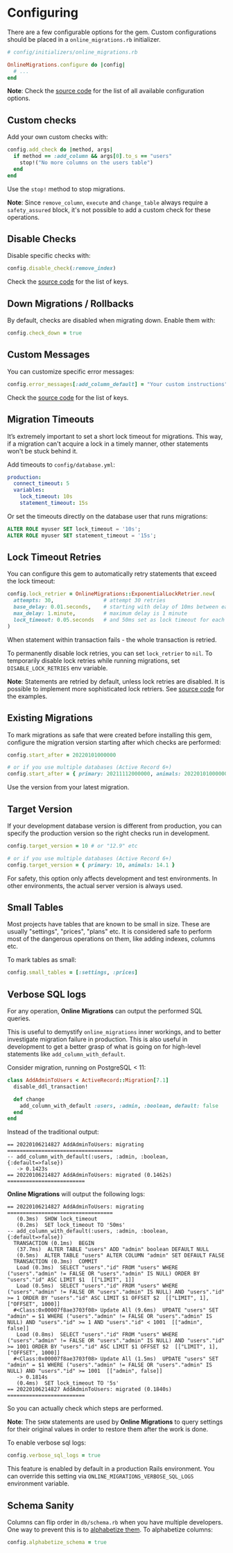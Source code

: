 # Configuring

There are a few configurable options for the gem. Custom configurations should be placed in a `online_migrations.rb` initializer.

```ruby
# config/initializers/online_migrations.rb

OnlineMigrations.configure do |config|
  # ...
end
```

**Note**: Check the [source code](https://github.com/fatkodima/online_migrations/blob/master/lib/online_migrations/config.rb) for the list of all available configuration options.

## Custom checks

Add your own custom checks with:

```ruby
config.add_check do |method, args|
  if method == :add_column && args[0].to_s == "users"
    stop!("No more columns on the users table")
  end
end
```

Use the `stop!` method to stop migrations.

**Note**: Since `remove_column`, `execute` and `change_table` always require a `safety_assured` block, it's not possible to add a custom check for these operations.

## Disable Checks

Disable specific checks with:

```ruby
config.disable_check(:remove_index)
```

Check the [source code](https://github.com/fatkodima/online_migrations/blob/master/lib/online_migrations/error_messages.rb) for the list of keys.

## Down Migrations / Rollbacks

By default, checks are disabled when migrating down. Enable them with:

```ruby
config.check_down = true
```

## Custom Messages

You can customize specific error messages:

```ruby
config.error_messages[:add_column_default] = "Your custom instructions"
```

Check the [source code](https://github.com/fatkodima/online_migrations/blob/master/lib/online_migrations/error_messages.rb) for the list of keys.

## Migration Timeouts

It’s extremely important to set a short lock timeout for migrations. This way, if a migration can't acquire a lock in a timely manner, other statements won't be stuck behind it.

Add timeouts to `config/database.yml`:

```yml
production:
  connect_timeout: 5
  variables:
    lock_timeout: 10s
    statement_timeout: 15s
```

Or set the timeouts directly on the database user that runs migrations:

```sql
ALTER ROLE myuser SET lock_timeout = '10s';
ALTER ROLE myuser SET statement_timeout = '15s';
```

## Lock Timeout Retries

You can configure this gem to automatically retry statements that exceed the lock timeout:

```ruby
config.lock_retrier = OnlineMigrations::ExponentialLockRetrier.new(
  attempts: 30,                # attempt 30 retries
  base_delay: 0.01.seconds,    # starting with delay of 10ms between each unsuccessful try, increasing exponentially
  max_delay: 1.minute,         # maximum delay is 1 minute
  lock_timeout: 0.05.seconds   # and 50ms set as lock timeout for each try
)
```

When statement within transaction fails - the whole transaction is retried.

To permanently disable lock retries, you can set `lock_retrier` to `nil`.
To temporarily disable lock retries while running migrations, set `DISABLE_LOCK_RETRIES` env variable.

**Note**: Statements are retried by default, unless lock retries are disabled. It is possible to implement more sophisticated lock retriers. See [source code](https://github.com/fatkodima/online_migrations/blob/master/lib/online_migrations/lock_retrier.rb) for the examples.

## Existing Migrations

To mark migrations as safe that were created before installing this gem, configure the migration version starting after which checks are performed:

```ruby
config.start_after = 20220101000000

# or if you use multiple databases (Active Record 6+)
config.start_after = { primary: 20211112000000, animals: 20220101000000 }
```

Use the version from your latest migration.

## Target Version

If your development database version is different from production, you can specify the production version so the right checks run in development.

```ruby
config.target_version = 10 # or "12.9" etc

# or if you use multiple databases (Active Record 6+)
config.target_version = { primary: 10, animals: 14.1 }
```

For safety, this option only affects development and test environments. In other environments, the actual server version is always used.

## Small Tables

Most projects have tables that are known to be small in size. These are usually "settings", "prices", "plans" etc. It is considered safe to perform most of the dangerous operations on them, like adding indexes, columns etc.

To mark tables as small:

```ruby
config.small_tables = [:settings, :prices]
```

## Verbose SQL logs

For any operation, **Online Migrations** can output the performed SQL queries.

This is useful to demystify `online_migrations` inner workings, and to better investigate migration failure in production. This is also useful in development to get a better grasp of what is going on for high-level statements like `add_column_with_default`.

Consider migration, running on PostgreSQL < 11:

```ruby
class AddAdminToUsers < ActiveRecord::Migration[7.1]
  disable_ddl_transaction!

  def change
    add_column_with_default :users, :admin, :boolean, default: false
  end
end
```

Instead of the traditional output:

```
== 20220106214827 AddAdminToUsers: migrating ==================================
-- add_column_with_default(:users, :admin, :boolean, {:default=>false})
   -> 0.1423s
== 20220106214827 AddAdminToUsers: migrated (0.1462s) =========================
```

**Online Migrations** will output the following logs:

```
== 20220106214827 AddAdminToUsers: migrating ==================================
   (0.3ms)  SHOW lock_timeout
   (0.2ms)  SET lock_timeout TO '50ms'
-- add_column_with_default(:users, :admin, :boolean, {:default=>false})
  TRANSACTION (0.1ms)  BEGIN
   (37.7ms)  ALTER TABLE "users" ADD "admin" boolean DEFAULT NULL
   (0.5ms)  ALTER TABLE "users" ALTER COLUMN "admin" SET DEFAULT FALSE
  TRANSACTION (0.3ms)  COMMIT
   Load (0.3ms)  SELECT "users"."id" FROM "users" WHERE ("users"."admin" != FALSE OR "users"."admin" IS NULL) ORDER BY "users"."id" ASC LIMIT $1  [["LIMIT", 1]]
   Load (0.5ms)  SELECT "users"."id" FROM "users" WHERE ("users"."admin" != FALSE OR "users"."admin" IS NULL) AND "users"."id" >= 1 ORDER BY "users"."id" ASC LIMIT $1 OFFSET $2  [["LIMIT", 1], ["OFFSET", 1000]]
  #<Class:0x00007f8ae3703f08> Update All (9.6ms)  UPDATE "users" SET "admin" = $1 WHERE ("users"."admin" != FALSE OR "users"."admin" IS NULL) AND "users"."id" >= 1 AND "users"."id" < 1001  [["admin", false]]
   Load (0.8ms)  SELECT "users"."id" FROM "users" WHERE ("users"."admin" != FALSE OR "users"."admin" IS NULL) AND "users"."id" >= 1001 ORDER BY "users"."id" ASC LIMIT $1 OFFSET $2  [["LIMIT", 1], ["OFFSET", 1000]]
  #<Class:0x00007f8ae3703f08> Update All (1.5ms)  UPDATE "users" SET "admin" = $1 WHERE ("users"."admin" != FALSE OR "users"."admin" IS NULL) AND "users"."id" >= 1001  [["admin", false]]
   -> 0.1814s
   (0.4ms)  SET lock_timeout TO '5s'
== 20220106214827 AddAdminToUsers: migrated (0.1840s) =========================
```

So you can actually check which steps are performed.

**Note**: The `SHOW` statements are used by **Online Migrations** to query settings for their original values in order to restore them after the work is done.

To enable verbose sql logs:

```ruby
config.verbose_sql_logs = true
```

This feature is enabled by default in a production Rails environment. You can override this setting via `ONLINE_MIGRATIONS_VERBOSE_SQL_LOGS` environment variable.

## Schema Sanity

Columns can flip order in `db/schema.rb` when you have multiple developers. One way to prevent this is to [alphabetize them](https://www.pgrs.net/2008/03/12/alphabetize-schema-rb-columns/).
To alphabetize columns:

```ruby
config.alphabetize_schema = true
```
